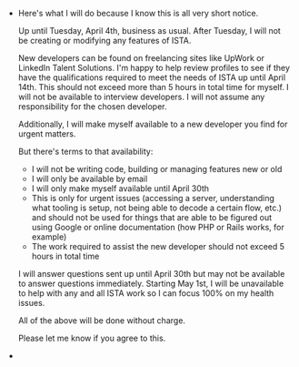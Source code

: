 - Here's what I will do because I know this is all very short notice. 
  
  Up until Tuesday, April 4th, business as usual. After Tuesday, I will not be creating or modifying any features of ISTA.
  
  
  New developers can be found on freelancing sites like UpWork or LinkedIn Talent Solutions. I'm happy to help review profiles to see if they have the qualifications required to meet the needs of ISTA up until April 14th. This should not exceed more than 5 hours in total time for myself. I will not be available to interview developers. I will not assume any responsibility for the chosen developer.
  
  Additionally, I will make myself available to a new developer you find for urgent matters. 
  
  But there's terms to that availability:
  * I will not be writing code, building or managing features new or old
  * I will only be available by email
  * I will only make myself available until April 30th
  * This is only for urgent issues (accessing a server, understanding what tooling is setup, not being able to decode a certain flow, etc.) and should not be used for things that are able to be figured out using Google or online documentation (how PHP or Rails works, for example)
  * The work required to assist the new developer should not exceed 5 hours in total time
  
  I will answer questions sent up until April 30th but may not be available to answer questions immediately. Starting May 1st, I will be unavailable to help with any and all ISTA work so I can focus 100% on my health issues.
  
  All of the above will be done without charge.
  
  Please let me know if you agree to this.
-